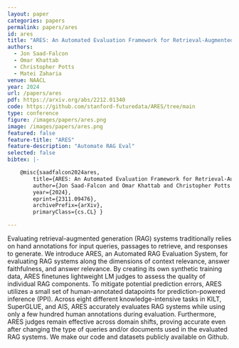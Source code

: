 ```yaml
---
layout: paper
categories: papers
permalink: papers/ares
id: ares
title: "ARES: An Automated Evaluation Framework for Retrieval-Augmented Generation Systems"
authors: 
  - Jon Saad-Falcon
  - Omar Khattab
  - Christopher Potts
  - Matei Zaharia
venue: NAACL
year: 2024
url: /papers/ares
pdf: https://arxiv.org/abs/2212.01340
code: https://github.com/stanford-futuredata/ARES/tree/main
type: conference
figure: /images/papers/ares.png
image: /images/papers/ares.png
featured: false
feature-title: "ARES"
feature-description: "Automate RAG Eval"
selected: false
bibtex: |-

    @misc{saadfalcon2024ares,
        title={ARES: An Automated Evaluation Framework for Retrieval-Augmented Generation Systems},
        author={Jon Saad-Falcon and Omar Khattab and Christopher Potts and Matei Zaharia},
        year={2024},
        eprint={2311.09476},
        archivePrefix={arXiv},
        primaryClass={cs.CL} }

---
```


Evaluating retrieval-augmented generation (RAG) systems traditionally relies on 
hand annotations for input queries, passages to retrieve, and responses to generate. 
We introduce ARES, an Automated RAG Evaluation System, for evaluating RAG systems 
along the dimensions of context relevance, answer faithfulness, and answer relevance. 
By creating its own synthetic training data, ARES finetunes lightweight LM judges 
to assess the quality of individual RAG components. To mitigate potential prediction 
errors, ARES utilizes a small set of human-annotated datapoints for prediction-powered 
inference (PPI). Across eight different knowledge-intensive tasks in KILT, SuperGLUE, 
and AIS, ARES accurately evaluates RAG systems while using only a few hundred human 
annotations during evaluation. Furthermore, ARES judges remain effective across 
domain shifts, proving accurate even after changing the type of queries and/or 
documents used in the evaluated RAG systems. We make our code and datasets publicly available on Github.
